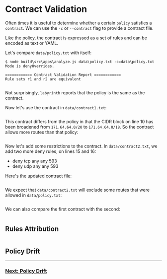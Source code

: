 # Contract Validation

Often times it is useful to determine whether a certain `policy` satisfies a `contract`. We can use the `-c` or `--contract` flag to provide a contract file.

Like the policy, the contract is expressed as a set of rules and can be encoded as text or YAML.

Let's compare `data/policy.txt` with itself:

[//]: # (spawn node build\src\apps\analyze.js data\policy.txt -c=data\policy.txt)
~~~
$ node build\src\apps\analyze.js data\policy.txt -c=data\policy.txt
Mode is denyOverrides.

============ Contract Validation Report ============
Rule sets r1 and r2 are equivalent


~~~

Not surprisingly, `labyrinth` reports that the policy is the same as the contract.

Now let's use the contract in `data/contract1.txt`:

[//]: # (file data/contract1.txt)
~~~
~~~

This contract differs from the policy in that the CIDR block on line 10 has been broadened from `171.64.64.0/20` to `171.64.64.0/18`. So the contract allows more routes than that policy:

[//]: # (spawn node build\src\apps\analyze.js data\policy.txt -c=data\contract1.txt)
~~~
~~~

Now let's add some restrictions to the contract. In `data/contract2.txt`, we add two more deny rules, on lines 15 and 16:
* deny tcp any any 593
* deny udp any any 593

Here's the updated contract file:

[//]: # (file data/contract2.txt)
~~~
~~~

We expect that `data/contract2.txt` will exclude some routes that were allowed in `data/policy.txt`:

[//]: # (spawn node build\src\apps\analyze.js data\policy.txt -c=data\contract2.txt)
~~~
~~~

We can also compare the first contract with the second:

[//]: # (spawn node build\src\apps\analyze.js data\contract1.txt -c=data\contract2.txt)
~~~
~~~

## Rules Attribution

[//]: # (spawn node build\src\apps\analyze.js data\policy.txt -c=data\contract2.txt -a)
~~~
~~~

## Policy Drift

---
### [Next: Policy Drift](./policy_drift.md)
